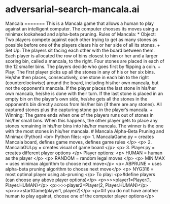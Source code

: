 # adversarial-search-mancala.ai
Mancala =======  This is a Mancala game that allows a human to play against an intelligent computer.  The computer chooses its moves using a minimax lookahead and alpha-beta pruning.   Rules of Mancala:  * Object:  Two players compete against each other trying to get as many stones as possible before one of the players clears his or her side of all its stones.  + Set Up:  The players sit facing each other with the board between them.  Each player is allocated the row of bins closest to him or her and a larger scoring bin, called a mancala, to the right.  Four stones are placed in each of the 12 smaller bins.  The players decide who goes first by flipping a coin.  + Play:  The first player picks up all the stones in any of his or her six bins.  He/she then places, consecutively, one stone in each bin to the right (counterclockwise) around the board, including his/her own mancala, but not the opponent’s mancala.  If the player places the last stone in his/her own mancala, he/she is done with their turn.  If the last stone is placed in an empty bin on the player’s own side, he/she gets all the stones in the opponent’s bin directly across from his/her bin (if there are any stones). All captured stones plus the capturing stone go in the player’s mancala.    + Winning:  The game ends when one of the players runs out of stones in his/her small bins.  When this happens, the other player gets to place any stones remaining in his/her bins into his/her mancala.  The winner is the one with the most stones in his/her mancala. # Mancala Alpha-Beta Pruning and Minimax (Python) &lt;br>  Python files: &lt;p> 1. MancalaGame.py = creates Mancala board, defines game moves, defines game rules &lt;/p> &lt;p> 2. MancalaGUI.py = creates visual of game board &lt;/p> &lt;p> 3. Player.py = creates different player options &lt;/p>  Player options:  &lt;p> HUMAN = human as the player &lt;/p> &lt;p> RANDOM = random legal moves &lt;/p> &lt;p> MINIMAX = uses minimax algorithm to choose next move&lt;/p> &lt;p> ABPRUNE = uses alpha-beta pruning algorithm to choose next move&lt;/p> &lt;p> NYG316 = most optimal player using ab-pruning &lt;/p>  To play: &lt;p>#define players (can choose any above player options)&lt;/p> &lt;p>>>>player1=Player(1, Player.HUMAN)&lt;/p> &lt;p>>>>player2=Player(2, Player.HUMAN)&lt;/p> &lt;p>>>>startGame(player1, player2)&lt;/p> &lt;p>#if you do not have another human to play against, choose one of the computer player options&lt;/p>
